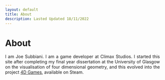 ```yaml
---
layout: default
title: About
description: Lasted Updated 18/11/2022
---
```


# About

<p style="text-align: justify">
I am Joe Subbiani. I am a game developer at Climax Studios.
I started this site after completing my final year dissertation at the University of Glasgow on the visualisation of four dimensional geometry, and this evolved into the project <a href="https://store.steampowered.com/app/2264190/4D_Games/">4D Games</a>, available on Steam.
</p>